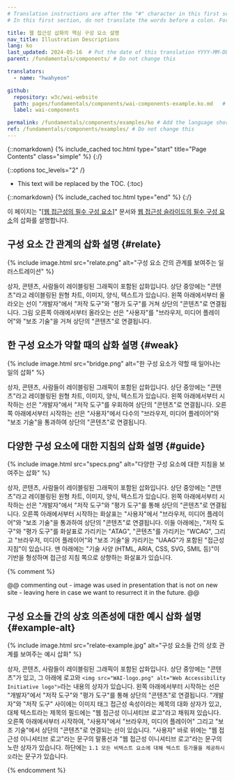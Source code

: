 ```yaml
---
# Translation instructions are after the "#" character in this first section. They are comments that do not show up in the web page. You do not need to translate the instructions after "#".
# In this first section, do not translate the words before a colon. For example, do not translate "title:". Do translate the text after "title:"

title: 웹 접근성 삽화의 핵심 구성 요소 설명
nav_title: Illustration Descriptions
lang: ko
last_updated: 2024-05-16  # Put the date of this translation YYYY-MM-DD (with month in the middle)
parent: /fundamentals/components/ # Do not change this

translators:
  - name: "hwahyeon"

github:
  repository: w3c/wai-website
  path: pages/fundamentals/components/wai-components-example.ko.md   # Add the language shortcode to the middle of the filename, for example: content/index.fr.md
  label: wai-components

permalink: /fundamentals/components/examples/ko # Add the language shortcode to the end; for example /path/to/file/fr
ref: /fundamentals/components/examples/ # Do not change this
---
```


{::nomarkdown}
{% include_cached toc.html type="start" title="Page Contents" class="simple" %}
{:/}

{::options toc_levels="2" /}

-   This text will be replaced by the TOC.
{:toc}

{::nomarkdown}
{% include_cached toc.html type="end" %}
{:/}

이 페이지는 "[[웹 접근성의 필수 구성 요소]](/fundamentals/components/)" 문서와 [웹 접근성 슬라이드의 필수 구성 요소](https://www.w3.org/WAI/intro/components-slides)의 삽화를 설명합니다.

## 구성 요소 간 관계의 삽화 설명 {#relate}

{% include image.html src="relate.png" alt="구성 요소 간의 관계를 보여주는 일러스트레이션" %}

상자, 콘텐츠, 사람들이 레이블링된 그래픽이 포함된 삽화입니다. 상단 중앙에는 "콘텐츠"라고 레이블링된 원형 차트, 이미지, 양식, 텍스트가 있습니다. 왼쪽 아래에서부터 올라오는 선이 "개발자"에서 "저작 도구"와 "평가 도구"를 거쳐 상단의 "콘텐츠"로 연결됩니다. 그림 오른쪽 아래에서부터 올라오는 선은 "사용자"를 "브라우저, 미디어 플레이어"와 "보조 기술"을 거쳐 상단의 "콘텐츠"로 연결됩니다.

## 한 구성 요소가 약할 때의 삽화 설명 {#weak}

{% include image.html src="bridge.png" alt="한 구성 요소가 약할 때 일어나는 일의 삽화" %}

상자, 콘텐츠, 사람들이 레이블링된 그래픽이 포함된 삽화입니다. 상단 중앙에는 "콘텐츠"라고 레이블링된 원형 차트, 이미지, 양식, 텍스트가 있습니다. 왼쪽 아래에서부터 시작하는 선은 "개발자"에서 "저작 도구"를 우회하여 상단의 "콘텐츠"로 연결됩니다. 오른쪽 아래에서부터 시작하는 선은 "사용자"에서 다수의 "브라우저, 미디어 플레이어"와 "보조 기술"을 통과하여 상단의 "콘텐츠"로 연결됩니다.

## 다양한 구성 요소에 대한 지침의 삽화 설명 {#guide}

{% include image.html src="specs.png" alt="다양한 구성 요소에 대한 지침을 보여주는 삽화" %}

상자, 콘텐츠, 사람들이 레이블링된 그래픽이 포함된 삽화입니다. 상단 중앙에는 "콘텐츠"라고 레이블링된 원형 차트, 이미지, 양식, 텍스트가 있습니다. 왼쪽 아래에서부터 시작하는 선은 "개발자"에서 "저작 도구"와 "평가 도구"를 통해 상단의 "콘텐츠"로 연결됩니다. 오른쪽 아래에서부터 시작하는 화살표는 "사용자"에서 "브라우저, 미디어 플레이어"와 "보조 기술"을 통과하여 상단의 "콘텐츠"로 연결됩니다. 이들 아래에는, "저작 도구"와 "평가 도구"를 화살표로 가리키는 "ATAG", "콘텐츠"를 가리키는 "WCAG", 그리고 "브라우저, 미디어 플레이어"와 "보조 기술"을 가리키는 "UAAG"가 포함된 "접근성 지침"이 있습니다. 맨 아래에는 "기술 사양 (HTML, ARIA, CSS, SVG, SMIL 등)"이 기반을 형성하며 접근성 지침 쪽으로 상향하는 화살표가 있습니다.

{% comment %}

@@ commenting out - image was used in presentation that is not on new site - leaving here in case we want to resurrect it in the future. @@

## 구성 요소들 간의 상호 의존성에 대한 예시 삽화 설명 {#example-alt}

{% include image.html src="relate-example.jpg" alt="구성 요소들 간의 상호 관계를 보여주는 예시 삽화" %}

상자, 콘텐츠, 사람들이 레이블링된 그래픽이 포함된 삽화입니다. 상단 중앙에는 "콘텐츠"가 있고, 그 아래에 로고와 `<img src="WAI-logo.png" alt="Web Accessibility Initiative logo">`라는 내용의 상자가 있습니다. 왼쪽 아래에서부터 시작하는 선은 "개발자"에서 "저작 도구"와 "평가 도구"를 통해 상단의 "콘텐츠"로 연결됩니다. "개발자"와 "저작 도구" 사이에는 이미지 태그 접근성 속성이라는 제목의 대화 상자가 있고, 대체 텍스트라는 제목의 필드에는 "웹 접근성 이니셔티브 로고"라고 채워져 있습니다. 오른쪽 아래에서부터 시작하여, "사용자"에서 "브라우저, 미디어 플레이어" 그리고 "보조 기술"에서 상단의 "콘텐츠"로 연결되는 선이 있습니다. "사용자" 바로 위에는 "웹 접근성 이니셔티브 로고"라는 문구의 말풍선과 "웹 접근성 이니셔티브 로고"라는 문구의 노란 상자가 있습니다. 하단에는 `1.1 모든 비텍스트 요소에 대해 텍스트 등가물을 제공하시오`라는 문구가 있습니다. 

{% endcomment %}
